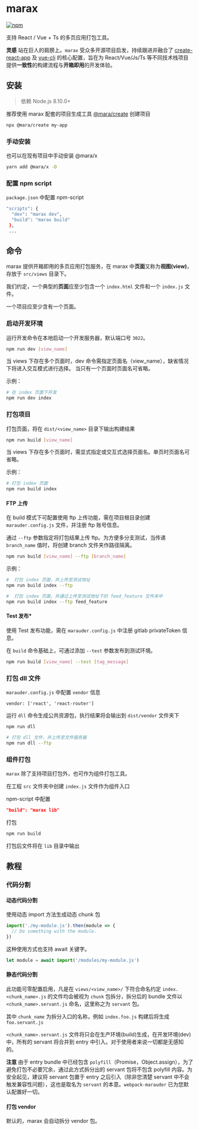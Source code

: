 # marax

[![npm](https://img.shields.io/npm/v/@mara/x.svg)](https://www.npmjs.com/package/@mara/x)

支持 React / Vue + Ts 的多页应用打包工具。

**灵感**
站在巨人的肩膀上。`marax` 受众多开源项目启发，持续跟进并融合了 [create-react-app](https://github.com/facebook/create-react-app) 及 [vue-cli](https://github.com/vuejs/vue-cli) 的核心配置，旨在为 React/Vue/Js/Ts 等不同技术栈项目提供**一致性**的构建流程与**开箱即用**的开发体验。

## 安装

> 依赖 Node.js 8.10.0+

推荐使用 marax 配套的项目生成工具 [@mara/create](https://www.npmjs.com/package/@mara/create) 创建项目

```bash
npx @mara/create my-app
```

### 手动安装

也可以在现有项目中手动安装 @mara/x

```bash
yarn add @mara/x -D
```

### 配置 npm script

`package.json` 中配置 npm-script

```bash
"scripts": {
  "dev": "marax dev",
  "build": "marax build"
 },
 ...
```

## 命令

marax 提供开箱即用的多页应用打包服务，在 marax 中**页面**又称为**视图(view)**，存放于 `src/views` 目录下。

我们约定，一个典型的**页面**应至少包含一个 `index.html` 文件和一个 `index.js` 文件。

一个项目应至少含有一个页面。

### 启动开发环境

运行开发命令在本地启动一个开发服务器，默认端口号 `3022`。

```bash
npm run dev [view_name]
```

当 views 下存在多个页面时，dev 命令需指定页面名（view_name），缺省情况下将进入交互模式进行选择。
当只有一个页面时页面名可省略。

示例：

```bash
# 在 index 页面下开发
npm run dev index
```

### 打包项目

打包页面，将在 `dist/<view_name>` 目录下输出构建结果

```bash
npm run build [view_name]
```

当 views 下存在多个页面时，需显式指定或交互式选择页面名。单页时页面名可省略。

示例：

```bash
# 打包 index 页面
npm run build index
```

#### FTP 上传

在 build 模式下可配置使用 ftp 上传功能，需在项目根目录创建 `marauder.config.js` 文件，并注册 ftp 账号信息。

通过 `--ftp` 参数指定将打包结果上传 ftp。为方便多分支测试，当传递 `branch_name` 值时，将创建 branch 文件夹作路径隔离。

```bash
npm run build [view_name] --ftp [branch_name]
```

示例：

```bash
#  打包 index 页面，并上传至测试地址
npm run build index --ftp

#  打包 index 页面，并通过上传至测试地址下的 feed_feature 文件夹中
npm run build index --ftp feed_feature
```

#### Test 发布\*

使用 Test 发布功能，需在 `marauder.config.js` 中注册 gitlab privateToken 信息。

在 `build` 命令基础上，可通过添加 `--test` 参数发布到测试环境。

```bash
npm run build [view_name] --test [tag_message]
```

### 打包 dll 文件

`marauder.config.js` 中配置 `vendor` 信息

```
vendor: ['react', 'react-router']
```

运行 `dll` 命令生成公共资源包，执行结果将会输出到 `dist/vendor` 文件夹下

```bash
npm run dll

# 打包 dll 文件，并上传至文件服务器
npm run dll --ftp
```

### 组件打包

`marax` 除了支持项目打包外，也可作为组件打包工具。

在工程 `src` 文件夹中创建 `index.js` 文件作为组件入口

npm-script 中配置

```json
"build": "marax lib"
```

打包

```bash
npm run build
```

打包后文件将在 `lib` 目录中输出

## 教程

### 代码分割

#### 动态代码分割

使用动态 import 方法生成动态 chunk 包

```javascript
import('./my-module.js').then(module => {
  // Do something with the module.
})
```

这种使用方式也支持 await 关键字。

```javascript
let module = await import('/modules/my-module.js')
```

#### 静态代码分割

此功能可零配置启用，凡是在 `views/<view_name>/` 下符合命名约定 `index.<chunk_name>.js` 的文件均会被视为 `chunk` 包拆分，拆分后的 bundle 文件以 `<chunk_name>.servant.js` 命名，这里称之为 `servant` 包。

其中 `chunk_name` 为拆分入口的名称，例如 `index.foo.js` 构建后将生成 `foo.servant.js`

`<chunk_name>.servant.js` 文件将只会在生产环境(build)生成，在开发环境(dev)中，所有的 servant 将合并到 entry 中引入。对于使用者来说一切都是无感知的。

**注意**
由于 entry bundle 中已经包含 `polyfill`（Promise，Object.assign），为了避免打包不必要冗余，通过此方式拆分出的 servant 包将不包含 polyfill 内容。为安全起见，建议将 servant 包置于 entry 之后引入（除非您清楚 servant 中不会触发兼容性问题），这也是取名为 `servant` 的本意。`webpack-marauder` 已为您默认配置好一切。

#### 打包 vendor

默认的，marax 会自动拆分 vendor 包。
